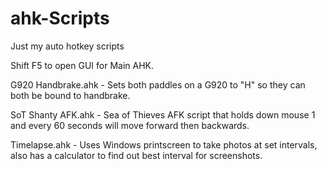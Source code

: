 # ahk-Scripts
Just my auto hotkey scripts

Shift F5 to open GUI for Main AHK.

G920 Handbrake.ahk - Sets both paddles on a G920 to "H" so they can both be bound to handbrake.

SoT Shanty AFK.ahk - Sea of Thieves AFK script that holds down mouse 1 and every 60 seconds will move forward then backwards.

Timelapse.ahk - Uses Windows printscreen to take photos at set intervals, also has a calculator to find out best interval for screenshots. 
